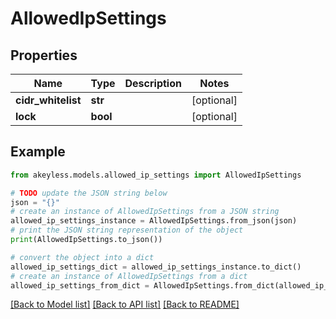 # AllowedIpSettings


## Properties

Name | Type | Description | Notes
------------ | ------------- | ------------- | -------------
**cidr_whitelist** | **str** |  | [optional] 
**lock** | **bool** |  | [optional] 

## Example

```python
from akeyless.models.allowed_ip_settings import AllowedIpSettings

# TODO update the JSON string below
json = "{}"
# create an instance of AllowedIpSettings from a JSON string
allowed_ip_settings_instance = AllowedIpSettings.from_json(json)
# print the JSON string representation of the object
print(AllowedIpSettings.to_json())

# convert the object into a dict
allowed_ip_settings_dict = allowed_ip_settings_instance.to_dict()
# create an instance of AllowedIpSettings from a dict
allowed_ip_settings_from_dict = AllowedIpSettings.from_dict(allowed_ip_settings_dict)
```
[[Back to Model list]](../README.md#documentation-for-models) [[Back to API list]](../README.md#documentation-for-api-endpoints) [[Back to README]](../README.md)


